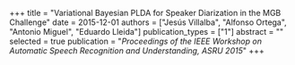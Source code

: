 +++
title = "Variational Bayesian PLDA for Speaker Diarization in the MGB Challenge"
date = 2015-12-01
authors = ["Jesús Villalba", "Alfonso Ortega", "Antonio Miguel", "Eduardo Lleida"]
publication_types = ["1"]
abstract = ""
selected = true
publication = "*Proceedings of the IEEE Workshop on Automatic Speech Recognition and Understanding, ASRU 2015*"
+++

